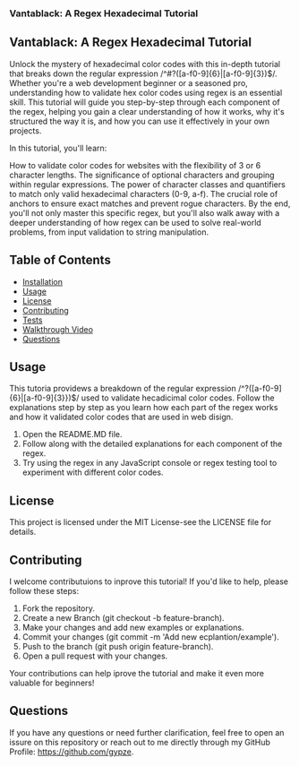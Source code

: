 ### Vantablack: A Regex Hexadecimal Tutorial


## Vantablack: A Regex Hexadecimal Tutorial
Unlock the mystery of hexadecimal color codes with this in-depth tutorial that breaks down the regular expression /^#?([a-f0-9]{6}|[a-f0-9]{3})$/. Whether you're a web development beginner or a seasoned pro, understanding how to validate hex color codes using regex is an essential skill. This tutorial will guide you step-by-step through each component of the regex, helping you gain a clear understanding of how it works, why it's structured the way it is, and how you can use it effectively in your own projects.

In this tutorial, you'll learn:

How to validate color codes for websites with the flexibility of 3 or 6 character lengths.
The significance of optional characters and grouping within regular expressions.
The power of character classes and quantifiers to match only valid hexadecimal characters (0-9, a-f).
The crucial role of anchors to ensure exact matches and prevent rogue characters.
By the end, you'll not only master this specific regex, but you'll also walk away with a deeper understanding of how regex can be used to solve real-world problems, from input validation to string manipulation.



## Table of Contents

- [Installation](#installation)
- [Usage](#usage)
- [License](#license)
- [Contributing](#contributing)
- [Tests](#tests)
- [Walkthrough Video](#walkthrough-video)
- [Questions](#questions)


## Usage

This tutoria providews a breakdown of the regular expression /^?([a-f0-9]{6}|[a-f0-9]{3}})$/ used to validate hecadicimal color codes. Follow the explanations step by step as you learn how each part of the regex works and how it validated color codes that are used in web disign.

1. Open the README.MD file.
2. Follow along with the detailed explanations for each component of the regex.
3. Try using the regex in any JavaScript console or regex testing tool to experiment with different color codes.

## License

This project is licensed under the MIT License-see the LICENSE file for details.

## Contributing

I welcome contributuions to inprove this tutorial! If you'd like to help, please follow these steps:

1. Fork the repository.
2. Create a new Branch (git checkout -b feature-branch).
3. Make your changes and add new examples or explanations.
4. Commit your changes (git commit -m 'Add new ecplantion/example').
5. Push to the branch (git push origin feature-branch).
6. Open a pull request with your changes.

Your contributions can help iprove the tutorial and make it even more valuable for beginners!

## Questions

If you have any questions or need further clarification, feel free to open an issure on this repository or reach out to me directly through my GitHub Profile: https://github.com/gypze. 



